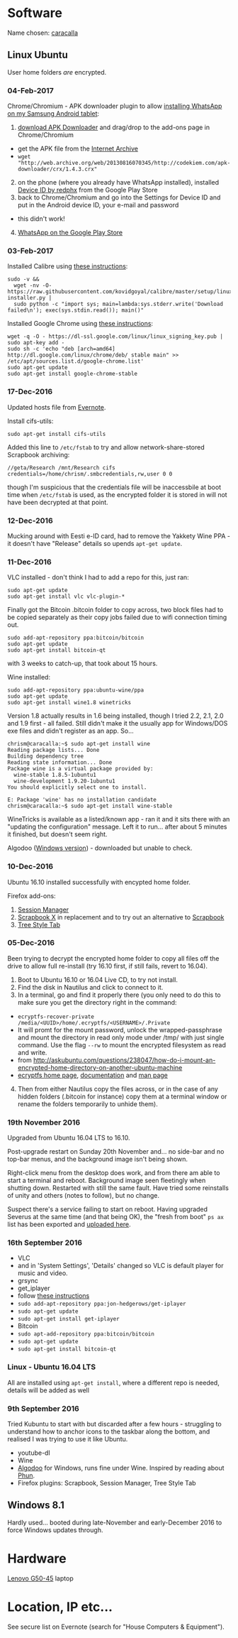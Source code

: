 # Software

Name chosen: [caracalla](http://www.roman-emperors.org/caracala.htm)

## Linux Ubuntu
User home folders *are* encrypted.

### 04-Feb-2017
Chrome/Chromium - APK downloader plugin to allow [installing WhatsApp on my Samsung Android tablet](http://ccm.net/faq/32349-android-how-to-install-whatsapp-on-a-wi-fi-only-device):
1. [download APK Downloader](http://ccm.net/faq/32225-google-chrome-download-apks-from-google-play) and drag/drop to the add-ons page in Chrome/Chromium
  + get the APK file from the [Internet Archive](http://web.archive.org/web/20130701000000*/http://codekiem.com/apk-downloader/crx/1.4.3.crx)
  + `wget "http://web.archive.org/web/20130816070345/http://codekiem.com/apk-downloader/crx/1.4.3.crx"`
2. on the phone (where you already have WhatsApp installed), installed [Device ID by redphx](https://play.google.com/store/apps/details?id=com.redphx.deviceid&hl=en) from the Google Play Store
3. back to Chrome/Chromium and go into the Settings for Device ID and put in the Android device ID, your e-mail and password
  + this didn't work!
4. [WhatsApp on the Google Play Store](https://play.google.com/store/apps/details?id=com.whatsapp)

### 03-Feb-2017
Installed Calibre using [these instructions](http://askubuntu.com/questions/538413/how-to-install-latest-calibre-any-package-on-ubuntu):
```
sudo -v && 
  wget -nv -O- https://raw.githubusercontent.com/kovidgoyal/calibre/master/setup/linux-installer.py | 
  sudo python -c "import sys; main=lambda:sys.stderr.write('Download failed\n'); exec(sys.stdin.read()); main()"
```

Installed Google Chrome using [these instructions](http://askubuntu.com/questions/510056/how-to-install-google-chrome):
```
wget -q -O - https://dl-ssl.google.com/linux/linux_signing_key.pub | sudo apt-key add - 
sudo sh -c 'echo "deb [arch=amd64] http://dl.google.com/linux/chrome/deb/ stable main" >> /etc/apt/sources.list.d/google-chrome.list'
sudo apt-get update 
sudo apt-get install google-chrome-stable
```

### 17-Dec-2016
Updated hosts file from [Evernote](https://www.evernote.com/Home.action#n=b6a2715d-60fa-479f-801f-5d9a04ec485a&ses=1&sh=5&sds=5&x=hosts&).

Install cifs-utils:
```
sudo apt-get install cifs-utils
```

Added this line to `/etc/fstab` to try and allow network-share-stored Scrapbook archiving:
```
//geta/Research /mnt/Research cifs credentials=/home/chrism/.smbcredentials,rw,user 0 0
```
though I'm suspicious that the credentials file will be inaccessbile at boot time when `/etc/fstab` is used, as the encrypted folder it is stored in will not have been decrypted at that point.


### 12-Dec-2016
Mucking around with Eesti e-ID card, had to remove the Yakkety Wine PPA - it doesn't have "Release" details so upends `apt-get update`.

### 11-Dec-2016
VLC installed - don't think I had to add a repo for this, just ran:
```
sudo apt-get update
sudo apt-get install vlc vlc-plugin-*
```

Finally got the Bitcoin .bitcoin folder to copy across, two block files had to be copied separately as their copy jobs failed due to wifi connection timing out.
```
sudo add-apt-repository ppa:bitcoin/bitcoin 
sudo apt-get update
sudo apt-get install bitcoin-qt
```

with 3 weeks to catch-up, that took about 15 hours.

Wine installed:
```
sudo add-apt-repository ppa:ubuntu-wine/ppa
sudo apt-get update
sudo apt-get install wine1.8 winetricks
```

Version 1.8 actually results in 1.6 being installed, though I tried 2.2, 2.1, 2.0 and 1.9 first - all failed.  Still didn't make it the usually app for Windows/DOS exe files and didn't register as an app.  So...
```
chrism@caracalla:~$ sudo apt-get install wine
Reading package lists... Done
Building dependency tree       
Reading state information... Done
Package wine is a virtual package provided by:
  wine-stable 1.8.5-1ubuntu1
  wine-development 1.9.20-1ubuntu1
You should explicitly select one to install.

E: Package 'wine' has no installation candidate
chrism@caracalla:~$ sudo apt-get install wine-stable
```

WineTricks is available as a listed/known app - ran it and it sits there with an "updating the configuration" message.  Left it to run... after about 5 minutes it finished, but doesn't seem right.


Algodoo ([Windows version](http://www.algodoo.com/download/)) - downloaded but unable to check.


### 10-Dec-2016
Ubuntu 16.10 installed successfully with encypted home folder.

Firefox add-ons:

1. [Session Manager](https://addons.mozilla.org/en-US/firefox/addon/session-manager/?src=search)
2. [Scrapbook X](https://addons.mozilla.org/en-US/firefox/addon/scrapbook-x/?src=search) in replacement and to try out an alternative to [Scrapbook](https://addons.mozilla.org/en-US/firefox/addon/scrapbook/?src=search)
3. [Tree Style Tab](https://addons.mozilla.org/en-US/firefox/addon/tree-style-tab/)


### 05-Dec-2016
Been trying to decrypt the encrypted home folder to copy all files off the drive to allow full re-install (try 16.10 first, if still fails, revert to 16.04).

1. Boot to Ubuntu 16.10 or 16.04 Live CD, to try not install.
2. Find the disk in Nautilus and click to connect to it.
3. In a terminal, go and find it properly there (you only need to do this to make sure you get the directory right in the command:
  + `ecryptfs-recover-private /media/<UUID>/home/.ecryptfs/<USERNAME>/.Private`
  + It will promt for the mount password, unlock the wrapped-passphrase and mount the directory in read only mode under /tmp/ with just single command. Use the flag `--rw` to mount the encrypted filesystem as read and write.
  + from http://askubuntu.com/questions/238047/how-do-i-mount-an-encrypted-home-directory-on-another-ubuntu-machine
  + [ecryptfs home page](http://ecryptfs.org/), [documentation](http://ecryptfs.org/documentation.html) and [man page](http://manpages.ubuntu.com/manpages/zesty/en/man1/ecryptfs-recover-private.1.html)
4. Then from either Nautilus copy the files across, or in the case of any hidden folders (.bitcoin for instance) copy them at a terminal window or rename the folders temporarily to unhide them).


### 19th November 2016
Upgraded from Ubuntu 16.04 LTS to 16.10.

Post-upgrade restart on Sunday 20th November and... no side-bar and no top-bar menus, and the background image isn't being shown.

Right-click menu from the desktop does work, and from there am able to start a terminal and reboot.  Background image seen fleetingly when shutting down.  Restarted with still the same fault.  Have tried some reinstalls of unity and others (notes to follow), but no change.

Suspect there's a service failing to start on reboot.  Having upgraded Severus at the same time (and that being OK), the "fresh from boot" `ps ax` list has been exported and [uploaded here](https://github.com/cjjmccray/home_machines/blob/master/severus_process_list.txt).


### 16th September 2016
* VLC
 * and in 'System Settings', 'Details' changed so VLC is default player for music and video.
* grsync
* get_iplayer
 * follow [these instructions](http://www.christopherdowning.co.uk/2012/01/11/a-basic-get_iplayer-tutorial/)
  * `sudo add-apt-repository ppa:jon-hedgerows/get-iplayer`
  * `sudo apt-get update`
  * `sudo apt-get install get-iplayer`
* Bitcoin
 * `sudo apt-add-repository ppa:bitcoin/bitcoin`
 * `sudo apt-get update`
 * `sudo apt-get install bitcoin-qt`


### Linux - Ubuntu 16.04 LTS
All are installed using `apt-get install`, where a different repo is needed, details will be added as well


### 9th September 2016
Tried Kubuntu to start with but discarded after a few hours - struggling to understand how to anchor icons to the taskbar along the bottom, and realised I was trying to use it like Ubuntu.
* youtube-dl
* Wine
* [Algodoo](http://www.algodoo.com/) for Windows, runs fine under Wine.  Inspired by reading about [Phun](https://en.wikipedia.org/wiki/Phun).
* Firefox plugins: Scrapbook, Session Manager, Tree Style Tab


## Windows 8.1
Hardly used... booted during late-November and early-December 2016 to force Windows updates through.


# Hardware
[Lenovo G50-45](http://shop.lenovo.com/gb/en/laptops/lenovo/g-series/g50-45/) laptop


# Location, IP etc...
See secure list on Evernote (search for "House Computers & Equipment").
